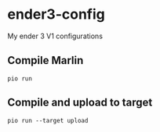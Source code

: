 # ender3-config
My ender 3 V1 configurations

## Compile Marlin
```
pio run
```

## Compile and upload to target
```
pio run --target upload
```
